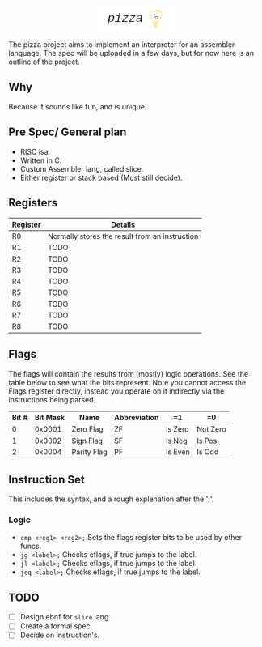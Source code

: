 <div align="center">
<img src="assets/header.png"><br>
</div>

The pizza project aims to implement an interpreter for an assembler language.
The spec will be uploaded in a few days, but for now here is an outline of the
project.

## Why

Because it sounds like fun, and is unique.

## Pre Spec/ General plan

* RISC isa.
* Written in C.
* Custom Assembler lang, called slice.
* Either register or stack based (Must still decide).

## Registers

| Register | Details |
| -- | -- |
| R0 | Normally stores the result from an instruction |
| R1 | TODO |
| R2 | TODO |
| R3 | TODO |
| R4 | TODO |
| R5 | TODO |
| R6 | TODO |
| R7 | TODO |
| R8 | TODO |

## Flags

The flags will contain the results from (mostly) logic operations.
See the table below to see what the bits represent.
Note you cannot access the Flags register directly, instead you operate on it
indirectly via the instructions being parsed.

| Bit # | Bit Mask |    Name     | Abbreviation |   =1    | =0       |
| ----- | -------- | ----------  | ------------ | ------- | -------- |
| 0     | 0x0001   | Zero Flag   | ZF           | Is Zero | Not Zero |
| 1     | 0x0002   | Sign Flag   | SF           | Is Neg  | Is Pos   |
| 2     | 0x0004   | Parity Flag | PF           | Is Even | Is Odd   |

[comment]: # (|       | 0x0000   |           |              |         |          |)

## Instruction Set

This includes the syntax, and a rough explenation after the ';'.

### Logic
* `cmp <reg1> <reg2>;` Sets the flags register bits to be used by other funcs.
* `jg <label>;` Checks eflags, if true jumps to the label.
* `jl <label>;` Checks eflags, if true jumps to the label.
* `jeq <label>;` Checks eflags, if true jumps to the label.

## TODO

- [ ] Design ebnf for `slice` lang.
- [ ] Create a formal spec.
- [ ] Decide on instruction's.
